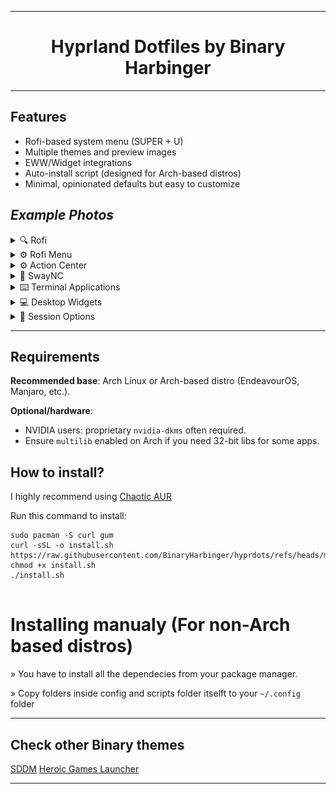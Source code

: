 
----------------------------------------------------------------------------------------

<h1 align="center">Hyprland Dotfiles by Binary Harbinger</h1>

----------------------------------------------------------------------------------------

## Features

- Rofi-based system menu (SUPER + U)
- Multiple themes and preview images
- EWW/Widget integrations
- Auto-install script (designed for Arch-based distros)
- Minimal, opinionated defaults but easy to customize

## *Example Photos*

<details><summary>
🔍 Rofi
</summary></p>

![image](https://raw.githubusercontent.com/BinaryHarbinger/hyprdots/main/preview/rofi.GIF)

<p></details>

<details><summary>
⚙️ Rofi Menu
</summary></p>

![image](https://raw.githubusercontent.com/BinaryHarbinger/hyprdots/main/preview/rofiMenu.GIF)

<p></details>

<details><summary>
⚙️ Action Center
</summary></p>

![image](https://raw.githubusercontent.com/BinaryHarbinger/hyprdots/main/preview/center.GIF)

<p></details>

<details><summary>
🔔 SwayNC
</summary></p>

![image](https://raw.githubusercontent.com/BinaryHarbinger/hyprdots/main/preview/swaync.GIF)

<p></details>

<details><summary>
⌨️ Terminal Applications
</summary></p>

![image](https://raw.githubusercontent.com/BinaryHarbinger/hyprdots/main/preview/terminal.GIF)

<p></details>

<details><summary>
💻 Desktop Widgets
</summary></p>

![image](https://raw.githubusercontent.com/BinaryHarbinger/hyprdots/main/preview/desktop.GIF)

<p></details>

<details><summary>
🚪 Session Options
</summary></p>

![image](https://raw.githubusercontent.com/BinaryHarbinger/hyprdots/main/preview/wlogout.GIF)

<p></details>

----------------------------------------------------------------------------------------

## Requirements


**Recommended base**: Arch Linux or Arch-based distro (EndeavourOS, Manjaro, etc.).

**Optional/hardware**:
- NVIDIA users: proprietary `nvidia-dkms` often required.
- Ensure `multilib` enabled on Arch if you need 32-bit libs for some apps.

## How to install?

I highly recommend using [Chaotic AUR](https://aur.chaotic.cx/docs)

Run this command to install:
```
sudo pacman -S curl gum
curl -sSL -o install.sh https://raw.githubusercontent.com/BinaryHarbinger/hyprdots/refs/heads/main/install.sh
chmod +x install.sh
./install.sh


```

# Installing manualy (For non-Arch based distros)

» You have to install all the dependecies from your package manager.

» Copy folders inside config and scripts folder itselft to your `~/.config` folder

***

## Check other Binary themes

[SDDM](https://github.com/BinaryHarbinger/sddm-binary-theme)
[Heroic Games Launcher](https://github.com/BinaryHarbinger/Heroic-Games-Launcher-Binary-Theme)


----------------------------------------------------------------------------------------

